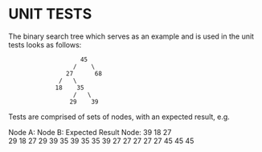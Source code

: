 # UNIT TESTS

The binary search tree which serves as an example and is used in the unit tests looks as follows:


						45
					  /    \
					27		68
	              /   \
				 18	   35	
	                  /   \
					 29	   39
				
				
Tests are comprised of sets of nodes, with an expected result, e.g.

Node A:		Node B:		Expected Result Node:
39			18			27					 
29			18			27
29			39			35
39			35			35
39			27			27
27			27			27
45			45			45


